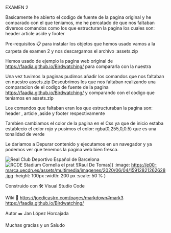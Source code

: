 EXAMEN 2

Basicamente he abierto el codigo de fuente de la pagina original y he comparado con el que teniamos, me he percatado de que nos faltaban diversos comandos como los que estructuran la pagina los cuales son: header article aside y footer

Pre-requisitos 📋
para instalar los objetos que hemos usado vamos a la carpeta de examen 2 y nos descargamos el archivo :assets.zip

Hemos usado de ejemplo la pagina web original de https://faadia.github.io/Birdwatching/ para compararla con la nuestra

Una vez tuvimos la paginas pudimos añadir los comandos que nos faltaban en nuestro assets.zip
Descubrimos los que nos faltaban realizando una comparacion de el codigo de fuente de la pagina https://faadia.github.io/Birdwatching/
y comparando con el codigo que teniamos en assets.zip

Los comandos que faltaban eran los que estructuraban la pagina son: header , article ,aside y footer respectivamente
  
Tambien cambiamos el color de la pagina en el Css ya que de inicio estaba establecio el color rojo y pusimos el color: rgba(0,255,0,0.5) que es una tonalidad de verde


Le dariamos a Depurar contenido y ejecutamos en un navegador y ya podemos ver que tenemos la pagina web bien fresca.

![Real Club Deportivo Español de Barcelona](https://www.lavanguardia.com/r/GODO/LV/p6/WebSite/2019/03/26/Recortada/1133169114_20190302135230914-k28B-U4612245151211uF-992x558@LaVanguardia-Web.jpg)
![RCDE Stadium Cornella el prat](https://e00-marca.uecdn.es/assets/multimedia/imagenes/2016/11/04/14782519372283.jpg) 
![Raul De Tomas]( :image: https://e00-marca.uecdn.es/assets/multimedia/imagenes/2020/06/04/15912821262628.jpg :height: 100px :width: 200 px :scale: 50 % )

Construido con 🛠️
Visual Studio Code


Wiki 📖
https://joedicastro.com/pages/markdown#mark3
https://faadia.github.io/Birdwatching/


Autor ✒️
Jan López Horcajada

Muchas gracias y un Saludo 
